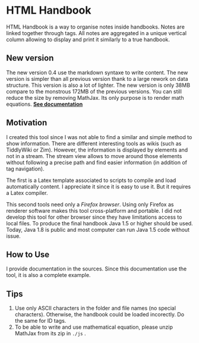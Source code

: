 # HTML Handbook

HTML Handbook is a way to organise notes inside handbooks. Notes are linked together through tags. All notes are aggregated in a unique vertical column allowing to display and print it similarly to a true handbook.

## New version
The new version 0.4 use the markdown syntaxe to write content.
The new version is simpler than all previous version thank to a large rework on data structure. This version is also a lot of lighter. The new version is only 38MB compare to the monstrous 172MB of the previous versions. You can still reduce the size by removing MathJax. Its only purpose is to render math equations.
**[See documentation](https://github.com/ThomasAuriel/HTML-Handbook/blob/master/formatedHandbook.md)**

## Motivation

I created this tool since I was not able to find a similar and simple method to show information. There are different interesting tools as wikis (such as TiddlyWiki or Zim). However, the information is displayed by elements and not in a stream. The stream view allows to move around those elements without following a precise path and find easier information (in addition of tag navigation).

The first is a Latex template associated to scripts to compile and load automatically content. I appreciate it since it is easy to use it. But it requires a Latex compiler.

This second tools need only a _Firefox browser_. Using only Firefox as renderer software makes this tool cross-platform and portable. I did not develop this tool for other browser since they have limitations access to local files. To produce the final handbook Java 1.5 or higher should be used. Today, Java 1.8 is public and most computer can run Java 1.5 code without issue.

## How to Use
I provide documentation in the sources. Since this documentation use the tool, it is also a complete example.

## Tips
1. Use only ASCII characters in the folder and file names (no special characters). Otherwise, the handbook could be loaded incorectly. Do the same for ID tags.
2. To be able to write and use mathematical equation, please unzip MathJax from its zip in `./js` .
